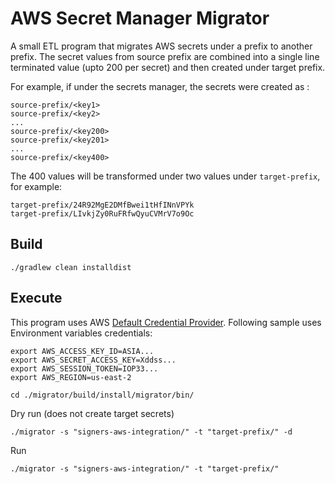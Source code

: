 # AWS Secret Manager Migrator

A small ETL program that migrates AWS secrets under a prefix to another prefix. The secret values
from source prefix are combined into a single line terminated value (upto 200 per secret) and then created under target
prefix.

For example, if under the secrets manager, the secrets were created as :
~~~
source-prefix/<key1>
source-prefix/<key2>
...
source-prefix/<key200>
source-prefix/<key201>
...
source-prefix/<key400>
~~~

The 400 values will be transformed under two values under `target-prefix`, for example:
~~~
target-prefix/24R92MgE2DMfBwei1tHfINnVPYk
target-prefix/LIvkjZy0RuFRfwQyuCVMrV7o9Oc
~~~

## Build
~~~
./gradlew clean installdist
~~~

## Execute
This program uses AWS [Default Credential Provider](https://docs.aws.amazon.com/sdk-for-java/latest/developer-guide/credentials.html#credentials-chain).
Following sample uses Environment variables credentials: 
~~~
export AWS_ACCESS_KEY_ID=ASIA...
export AWS_SECRET_ACCESS_KEY=Xddss...
export AWS_SESSION_TOKEN=IOP33...
export AWS_REGION=us-east-2

cd ./migrator/build/install/migrator/bin/
~~~

Dry run (does not create target secrets)
~~~
./migrator -s "signers-aws-integration/" -t "target-prefix/" -d
~~~

Run
~~~
./migrator -s "signers-aws-integration/" -t "target-prefix/"
~~~
